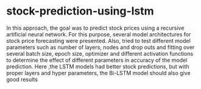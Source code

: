 # stock-prediction-using-lstm

In this approach, the goal was to predict stock prices using a recursive artificial neural network. 
For this purpose, several model architectures for stock price forecasting were presented. Also, tried to test different model parameters such as number of layers, nodes and drop outs and fitting over several batch size, epoch size, optimizer and different activation functions to determine the effect of different parameters in accuracy of the model prediction. 
Here ,the LSTM models had better stock predictions, but with proper layers and hyper parameters, the Bi-LSTM model should also give good results

